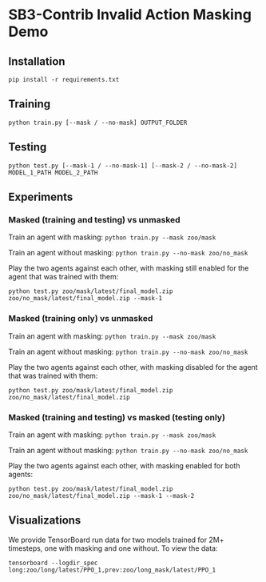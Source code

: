 # SB3-Contrib Invalid Action Masking Demo

## Installation

`pip install -r requirements.txt`

## Training

`python train.py [--mask / --no-mask] OUTPUT_FOLDER`

## Testing

`python test.py [--mask-1 / --no-mask-1] [--mask-2 / --no-mask-2] MODEL_1_PATH MODEL_2_PATH`

## Experiments

### Masked (training and testing) vs unmasked

Train an agent with masking: `python train.py --mask zoo/mask`

Train an agent without masking: `python train.py --no-mask zoo/no_mask`

Play the two agents against each other, with masking still enabled for the agent that was trained with them:
```
python test.py zoo/mask/latest/final_model.zip zoo/no_mask/latest/final_model.zip --mask-1
```

### Masked (training only) vs unmasked

Train an agent with masking: `python train.py --mask zoo/mask`

Train an agent without masking: `python train.py --no-mask zoo/no_mask`

Play the two agents against each other, with masking disabled for the agent that was trained with them:
```
python test.py zoo/mask/latest/final_model.zip zoo/no_mask/latest/final_model.zip
```

### Masked (training and testing) vs masked (testing only)

Train an agent with masking: `python train.py --mask zoo/mask`

Train an agent without masking: `python train.py --no-mask zoo/no_mask`

Play the two agents against each other, with masking enabled for both agents:
```
python test.py zoo/mask/latest/final_model.zip zoo/no_mask/latest/final_model.zip --mask-1 --mask-2
```

## Visualizations

We provide TensorBoard run data for two models trained for 2M+ timesteps, one with masking and one without.
To view the data:
```
tensorboard --logdir_spec long:zoo/long/latest/PPO_1,prev:zoo/long_mask/latest/PPO_1
```
